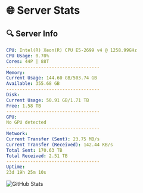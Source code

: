 # 🌐 Server Stats
## 🔍 Server Info
```yaml
CPU: Intel(R) Xeon(R) CPU E5-2699 v4 @ 1258.99GHz
CPU Usage: 0.70%
Cores: 44P | 88T
-----------------------------------
Memory:
Current Usage: 144.60 GB/503.74 GB
Available: 355.68 GB
-----------------------------------
Disk:
Current Usage: 50.91 GB/1.71 TB
Free: 1.58 TB
-----------------------------------
GPU:
No GPU detected
-----------------------------------
Network:
Current Transfer (Sent): 23.75 MB/s
Current Transfer (Received): 142.44 KB/s
Total Sent: 170.63 TB
Total Received: 2.51 TB
-----------------------------------
Uptime:
23d 19h 25m 10s
```
![GitHub Stats](https://img.shields.io/badge/Updated-2025-03-03_18:08:28-blue)